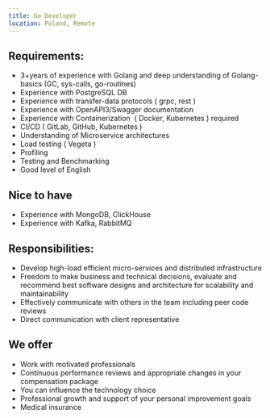 ```yaml
---
title: Go Developer
location: Poland, Remote
---
```

## Requirements:

* 3+years of experience with Golang and deep understanding of Golang-basics (GC, sys-calls, go-routines)
* Experience with PostgreSQL DB
* Experience with transfer-data protocols ( grpc, rest )
* Experience with OpenAPI3/Swagger documentation
* Experience with Containerization  ( Docker, Kubernetes ) required
* CI/CD ( GitLab, GitHub, Kubernetes )
* Understanding of Microservice architectures
* Load testing ( Vegeta )
* Profiling
* Testing and Benchmarking
* Good level of English

## **Nice to have**

* Experience with MongoDB, ClickHouse
* Experience with Kafka, RabbitMQ

## Responsibilities:

* Develop high-load efficient micro-services and distributed infrastructure
* Freedom to make business and technical decisions, evaluate and recommend best software designs and architecture for scalability and maintainability
* Effectively communicate with others in the team including peer code reviews
* Direct communication with client representative

## **We offer**

* Work with motivated professionals
* Continuous performance reviews and appropriate changes in your compensation package
* You can influence the technology choice
* Professional growth and support of your personal improvement goals
* Medical insurance